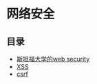 # 网络安全

## 目录

- [斯坦福大学的web security](https://web.stanford.edu/class/cs253/)
- [XSS](XSS.md)
- [csrf](csrf.md)
